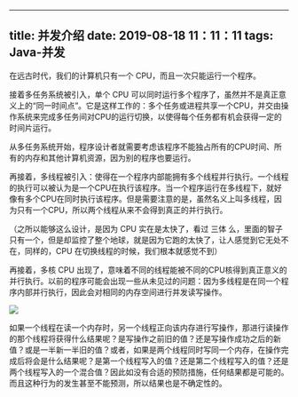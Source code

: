 
---
title: 并发介绍
date: 2019-08-18 11：11：11
tags: Java-并发
---

在远古时代，我们的计算机只有一个 CPU，而且一次只能运行一个程序。

接着多任务系统被引入，单个 CPU 可以同时运行多个程序了，虽然并不是真正意义上的“同一时间点”。它是这样工作的：多个任务或进程共享一个CPU，并交由操作系统来完成多任务间对CPU的运行切换，以使得每个任务都有机会获得一定的时间片运行。

从多任务系统开始，程序设计者就需要考虑该程序不能独占所有的CPU时间、所有的内存和其他计算机资源，因为别的程序也要运行。

再接着，多线程被引入：使得在一个程序内部能拥有多个线程并行执行。一个线程的执行可以被认为是一个CPU在执行该程序。当一个程序运行在多线程下，就好像有多个CPU在同时执行该程序。但是需要注意的是，虽然名义上叫多线程，因为只有一个CPU，所以两个线程从来不会得到真正的并行执行。

（之所以能够这么设计，是因为 CPU 实在是太快了，看过 三体 么，里面的智子只有一个，但是却监控了整个地球，就是因为它跑的太快了，让人感觉到它无处不在，同样的，CPU 在切换线程的时候，我们根本就感觉不到）

再接着，多核 CPU 出现了，意味着不同的线程能被不同的CPU核得到真正意义的并行执行。以前的程序可能会出现一些从未见过的问题：因为多线程是在同一个程序内部并行执行，因此会对相同的内存空间进行并发读写操作。

![](http://tutorials.jenkov.com/images/java-concurrency/java-concurrency-tutorial-introduction-1.png)

如果一个线程在读一个内存时，另一个线程正向该内存进行写操作，那进行读操作的那个线程将获得什么结果呢？是写操作之前旧的值？还是写操作成功之后的新值？或是一半新一半旧的值？或者，如果是两个线程同时写同一个内存，在操作完成后将会是什么结果呢？是第一个线程写入的值？还是第二个线程写入的值？还是两个线程写入的一个混合值？因此如没有合适的预防措施，任何结果都是可能的。而且这种行为的发生甚至不能预测，所以结果也是不确定性的。

